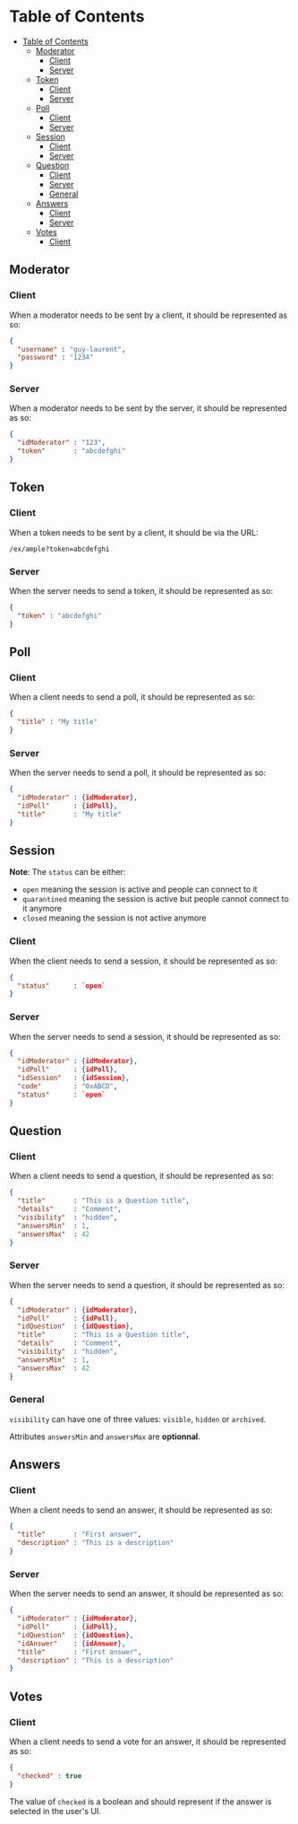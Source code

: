 # Table of Contents

- [Table of Contents](#table-of-contents)
    - [Moderator](#moderator)
        - [Client](#client)
        - [Server](#server)
    - [Token](#token)
        - [Client](#client-1)
        - [Server](#server-1)
    - [Poll](#poll)
        - [Client](#client-2)
        - [Server](#server-2)
    - [Session](#session)
        - [Client](#client-3)
        - [Server](#server-3)
    - [Question](#question)
        - [Client](#client-4)
        - [Server](#server-4)
        - [General](#general)
    - [Answers](#answers)
        - [Client](#client-5)
        - [Server](#server-5)
    - [Votes](#votes)
        - [Client](#client-6)

## Moderator
### Client
When a moderator needs to be sent by a client, it should be represented as so:

```json
{
  "username" : "guy-laurent",
  "password" : "1234"
}
```

### Server
When a moderator needs to be sent by the server, it should be represented as so:

```json
{
  "idModerator" : "123",
  "token"       : "abcdefghi"
}
```

## Token
### Client
When a token needs to be sent by a client, it should be via the URL:

`/ex/ample?token=abcdefghi`

### Server
When the server needs to send a token, it should be represented as so:

```json
{
  "token" : "abcdefghi"
}
```

## Poll
### Client
When a client needs to send a poll, it should be represented as so:
```json
{
  "title" : "My title"
}
```

### Server
When the server needs to send a poll, it should be represented as so:
```json
{
  "idModerator" : {idModerator},
  "idPoll"      : {idPoll},
  "title"       : "My title"
}
```

## Session
**Note**: The `status` can be either:

* `open` meaning the session is active and people can connect to it
* `quarantined` meaning the session is active but people cannot connect to it anymore
* `closed` meaning the session is not active anymore

### Client
When the client needs to send a session, it should be represented as so:

```json
{
  "status"      : `open`
}
```
### Server
When the server needs to send a session, it should be represented as so:

```json
{
  "idModerator" : {idModerator},
  "idPoll"      : {idPoll},
  "idSession"   : {idSession},
  "code"        : "0xABCD",
  "status"      : `open`
}
```

## Question
### Client
When a client needs to send a question, it should be represented as so:

```json
{
  "title"       : "This is a Question title",
  "details"     : "Comment",
  "visibility"  : "hidden",
  "answersMin"  : 1,
  "answersMax"  : 42
}
```

### Server
When the server needs to send a question, it should be represented as so:

```json
{
  "idModerator" : {idModerator},
  "idPoll"      : {idPoll},
  "idQuestion"  : {idQuestion},
  "title"       : "This is a Question title",
  "details"     : "Comment",
  "visibility"  : "hidden",
  "answersMin"  : 1,
  "answersMax"  : 42
}
```
### General

`visibility` can have one of three values: `visible`, `hidden` or `archived`.

Attributes `answersMin` and `answersMax` are __optionnal__.

## Answers
### Client
When a client needs to send an answer, it should be represented as so:
```json
{
  "title"       : "First answer",
  "description" : "This is a description"
}
```
### Server
When the server needs to send an answer, it should be represented as so:

```json
{
  "idModerator" : {idModerator},
  "idPoll"      : {idPoll},
  "idQuestion"  : {idQuestion},
  "idAnswer"    : {idAnswer},
  "title"       : "First answer",
  "description" : "This is a description"
}
```

## Votes
### Client
When a client needs to send a vote for an answer, it should be represented as so:

```json
{
  "checked" : true
}
```

The value of `checked` is a boolean and should represent if the answer is selected in the user's UI.
